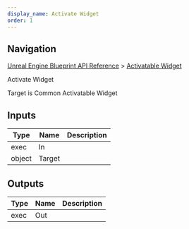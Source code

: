 ```yaml
---
display_name: Activate Widget
order: 1
---
```

## Navigation

[Unreal Engine Blueprint API Reference](https://dev.epicgames.com/documentation/en-us/unreal-engine/BlueprintAPI) > [Activatable Widget](https://dev.epicgames.com/documentation/en-us/unreal-engine/BlueprintAPI/ActivatableWidget)

Activate Widget

Target is Common Activatable Widget

## Inputs

| Type | Name | Description |
| --- | --- | --- |
| exec | In |  |
| object | Target |  |

## Outputs

| Type | Name | Description |
| --- | --- | --- |
| exec | Out |  |
